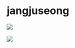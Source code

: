 # jangjuseong

<img src="https://github-readme-stats.vercel.app/api/top-langs/?username=jangjuseong&layout=compact"><br><br>
<img src="https://github-readme-stats.vercel.app/api?username=jangjuseong&show_icons=true&theme=holi">
